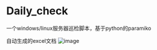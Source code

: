 # Daily_check
一个windows/linux服务器巡检脚本，基于python的paramiko 


自动生成的excel文档
![image](https://github.com/zshengsheng/Daily_check/blob/master/images_github/excelpy.png)

